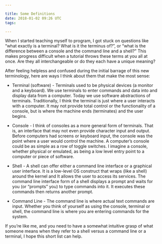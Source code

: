 ```yaml
---

title: Some Definitions
date: 2018-01-02 09:26 UTC
tags: 

---
```



When I started teaching myself to program, I got stuck on questions like “what exactly is a terminal? What is it the terminus of?”, or “what is the difference between a console and the command line and a shell?” This makes progress difficult when a tutorial throws these terms at you all at once. Are they all interchangeable or do they each have a unique meaning?

After feeling helpless and confused during the initial barrage of this new terminology, here are ways I think about them that make the most sense:

* Terminal (software) - Terminals used to be physical devices (a monitor and a keyboard). We use terminals to enter commands and data into and display data from a computer. Today we use software abstractions of terminals. Traditionally, I think the terminal is just where a user interacts with a computer. It may not provide total control or the functionality of a console, but is where the machine ends (terminates) and the user begins.

* Console - I think of consoles as a more general form of terminals. That is, an interface that may not even provide character input and output. Before computers had screens or keyboard input, the console was the point where a user would control the machine. A computer’s console could be as simple as a row of toggle switches. I imagine a console, whether physical or emulated, as being a low level entry point to a computer or piece of software.

* Shell - A shell can offer either a command line interface or a graphical user interface. It is a low-level OS construct that wraps (like a shell) around the kernel and It allows the user to access its services. The command line interface form of a shell displays a prompt and waits for you (or “prompts” you) to type commands into it. It executes these commands then returns another prompt.

* Command Line - The command line is where actual text commands are input. Whether you think of yourself as using the console, terminal or shell, the command line is where you are entering commands for the system.

If you’re like me, and you need to have a somewhat intuitive grasp of what someone means when they refer to a shell versus a command line or a terminal, I hope this short list can help.
